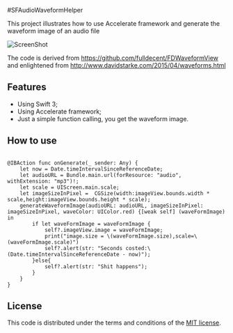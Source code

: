 #SFAudioWaveformHelper


This project illustrates how to use Accelerate framework and generate the waveform image of an audio file

![ScreenShot](https://raw.github.com/JagieChen/SFAudioWaveformHelper/master/s1.png)

The code is derived from https://github.com/fulldecent/FDWaveformView and enlightened from http://www.davidstarke.com/2015/04/waveforms.html



## Features

* Using Swift 3;
* Using Accelerate framework;
* Just a simple function calling, you get the waveform image. 

## How to use
<pre><code>
@IBAction func onGenerate(_ sender: Any) {
    let now = Date.timeIntervalSinceReferenceDate;
    let audioURL = Bundle.main.url(forResource: "audio", withExtension: "mp3")!;
    let scale = UIScreen.main.scale;
    let imageSizeInPixel =  CGSize(width:imageView.bounds.width * scale,height:imageView.bounds.height * scale);
    generateWaveformImage(audioURL: audioURL, imageSizeInPixel: imageSizeInPixel, waveColor: UIColor.red) {[weak self] (waveFormImage) in
        if let waveFormImage = waveFormImage {
            self?.imageView.image = waveFormImage;
            print("image.size = \(waveFormImage.size),scale=\(waveFormImage.scale)")
            self?.alert(str: "Seconds costed:\(Date.timeIntervalSinceReferenceDate - now)");
        }else{
            self?.alert(str: "Shit happens");
        }
    }
}
</code></pre>

## License

This code is distributed under the terms and conditions of the [MIT license](LICENSE).


